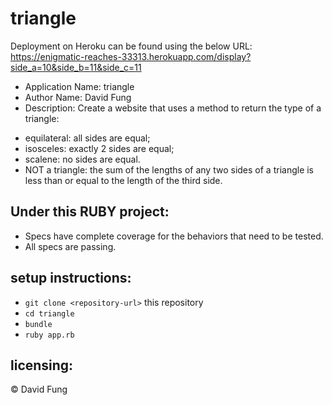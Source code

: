 # triangle
Deployment on Heroku can be found using the below URL:
https://enigmatic-reaches-33313.herokuapp.com/display?side_a=10&side_b=11&side_c=11

* Application Name: triangle
* Author Name: David Fung
* Description: Create a website that uses a method to return the type of a triangle:
- equilateral: all sides are equal;
- isosceles: exactly 2 sides are equal;
- scalene: no sides are equal.
- NOT a triangle: the sum of the lengths of any two sides of a triangle is less than or equal to the length of the third side.

## Under this RUBY project:
* Specs have complete coverage for the behaviors that need to be tested.
* All specs are passing.

## setup instructions:
* `git clone <repository-url>` this repository
* `cd triangle`
* `bundle`
* `ruby app.rb`


## licensing:
 © David Fung
